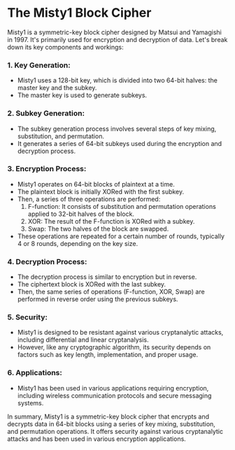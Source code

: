 # The Misty1 Block Cipher

Misty1 is a symmetric-key block cipher designed by Matsui and Yamagishi in 1997. It's primarily used for encryption and decryption of data. Let's break down its key components and workings:

### 1. Key Generation:
- Misty1 uses a 128-bit key, which is divided into two 64-bit halves: the master key and the subkey.
- The master key is used to generate subkeys.

### 2. Subkey Generation:
- The subkey generation process involves several steps of key mixing, substitution, and permutation.
- It generates a series of 64-bit subkeys used during the encryption and decryption process.

### 3. Encryption Process:
- Misty1 operates on 64-bit blocks of plaintext at a time.
- The plaintext block is initially XORed with the first subkey.
- Then, a series of three operations are performed:
  1. F-function: It consists of substitution and permutation operations applied to 32-bit halves of the block.
  2. XOR: The result of the F-function is XORed with a subkey.
  3. Swap: The two halves of the block are swapped.
- These operations are repeated for a certain number of rounds, typically 4 or 8 rounds, depending on the key size.

### 4. Decryption Process:
- The decryption process is similar to encryption but in reverse.
- The ciphertext block is XORed with the last subkey.
- Then, the same series of operations (F-function, XOR, Swap) are performed in reverse order using the previous subkeys.

### 5. Security:
- Misty1 is designed to be resistant against various cryptanalytic attacks, including differential and linear cryptanalysis.
- However, like any cryptographic algorithm, its security depends on factors such as key length, implementation, and proper usage.

### 6. Applications:
- Misty1 has been used in various applications requiring encryption, including wireless communication protocols and secure messaging systems.

In summary, Misty1 is a symmetric-key block cipher that encrypts and decrypts data in 64-bit blocks using a series of key mixing, substitution, and permutation operations. It offers security against various cryptanalytic attacks and has been used in various encryption applications.